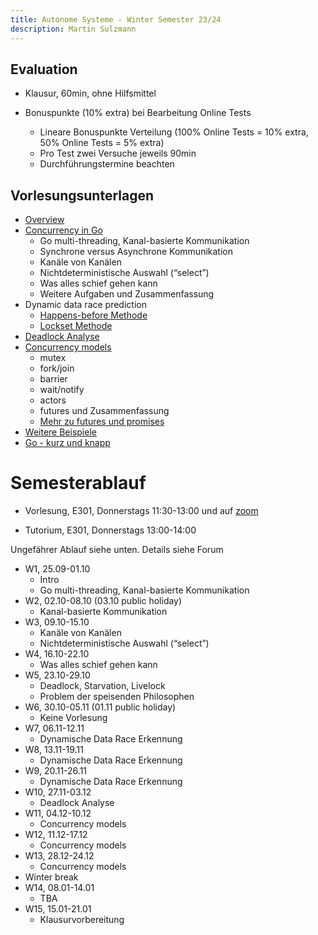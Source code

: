```yaml
---
title: Autonome Systeme - Winter Semester 23/24
description: Martin Sulzmann
---
```




## Evaluation

-   Klausur, 60min, ohne Hilfsmittel

-   Bonuspunkte (10% extra) bei Bearbeitung Online Tests

    -   Lineare Bonuspunkte Verteilung (100% Online Tests = 10% extra,
        50% Online Tests = 5% extra)
    -   Pro Test zwei Versuche jeweils 90min
    -   Durchführungstermine beachten

## Vorlesungsunterlagen

-   [Overview](./overview.html)
-   [Concurrency in Go](./lec-concurrency-go.html)
    -   Go multi-threading, Kanal-basierte Kommunikation
    -   Synchrone versus Asynchrone Kommunikation
    -   Kanäle von Kanälen
    -   Nichtdeterministische Auswahl (“select”)
    -   Was alles schief gehen kann
    -   Weitere Aufgaben und Zusammenfassung
-   Dynamic data race prediction
    -   [Happens-before Methode](./lec-hb-vc.html)
    -   [Lockset Methode](./lec-lockset.html)
-   [Deadlock Analyse](./lec-deadlock.html)
-   [Concurrency models](./lec-concurrency-models.html)
    -   mutex
    -   fork/join
    -   barrier
    -   wait/notify
    -   actors
    -   futures und Zusammenfassung
    -   [Mehr zu futures und promises](./lec-futures.html)
-   [Weitere Beispiele](./weitereBeispiele.html)
-   [Go - kurz und knapp](./lec-go-compact.html)

# Semesterablauf

-   Vorlesung, E301, Donnerstags 11:30-13:00 und auf
    [zoom](https://h-ka-de.zoom-x.de/j/4837536496?pwd=dnlrTmVhWXlYOTFNMEhnYVNtRTJwZz09)

-   Tutorium, E301, Donnerstags 13:00-14:00

Ungefährer Ablauf siehe unten. Details siehe Forum

-   W1, 25.09-01.10
    -   Intro
    -   Go multi-threading, Kanal-basierte Kommunikation
-   W2, 02.10-08.10 (03.10 public holiday)
    -   Kanal-basierte Kommunikation
-   W3, 09.10-15.10
    -   Kanäle von Kanälen
    -   Nichtdeterministische Auswahl (“select”)
-   W4, 16.10-22.10
    -   Was alles schief gehen kann
-   W5, 23.10-29.10
    -   Deadlock, Starvation, Livelock
    -   Problem der speisenden Philosophen
-   W6, 30.10-05.11 (01.11 public holiday)
    -   Keine Vorlesung
-   W7, 06.11-12.11
    -   Dynamische Data Race Erkennung
-   W8, 13.11-19.11
    -   Dynamische Data Race Erkennung
-   W9, 20.11-26.11
    -   Dynamische Data Race Erkennung
-   W10, 27.11-03.12
    -   Deadlock Analyse
-   W11, 04.12-10.12
    -   Concurrency models
-   W12, 11.12-17.12
    -   Concurrency models
-   W13, 28.12-24.12
    -   Concurrency models
-   Winter break
-   W14, 08.01-14.01
    -   TBA
-   W15, 15.01-21.01
    -   Klausurvorbereitung
